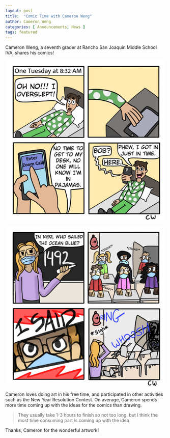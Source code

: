 ```yaml
---
layout: post
title:  "Comic Time with Cameron Weng"
author: Cameron Weng
categories: [ Announcements, News ]
tags: featured
---
```


Cameron Weng, a seventh grader at Rancho San Joaquin Middle School IVA, shares his comics!


![](assets/images/comic1.jpg)


![](assets/images/comic2.jpg)

Cameron loves doing art in his free time, and participated in other activities such as the New Year Resolution Contest. On average, Cameron spends more time coming up with the ideas for the comics than drawing.

> They usually take 1-3 hours to finish so not too long, but I think the most time consuming part is coming up with the idea.

Thanks, Cameron for the wonderful artwork!
